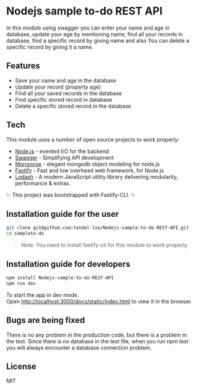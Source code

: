 # Nodejs sample to-do REST API

In this module using swagger you can enter your name and age in database, update your age by mentioning name, find all your records in database, find a specific record by giving name and also You can delete a specific record by giving it a name.

## Features

- Save your name and age in the database
- Update your record (property age)
- Find all your saved records in the database
- Find specific stored record in database
- Delete a specific stored record in the database

## Tech

This module uses a number of open source projects to work properly:

- [Node.js] - evented I/O for the backend
- [Swagger] - Simplifying API development
- [Mongoose] - elegant mongodb object modeling for node.js
- [Fastify] - Fast and low overhead web framework, for Node.js
- [Lodash] - A modern JavaScript utility library delivering modularity, performance & extras.

✨ This project was bootstrapped with Fastify-CLI. ✨  

## Installation guide for the user

```sh
git clone git@github.com:tendal-lox/Nodejs-sample-to-do-REST-API.git
cd sampleto-do
```

> Note: You need to install fastify-cli for this module to work properly.
## Installation guide for developers

```sh
npm install Nodejs-sample-to-do-REST-API
npm run dev
```

To start the app in dev mode.\
Open [http://localhost:3000/docs/static/index.html](http://localhost:3000/docs/static/index.html) to view it in the browser.

## Bugs are being fixed

There is no any problem in the production code, but there is a problem in the test. Since there is no database in the test file, when you run npm test you will always encounter a database connection problem.

## License

MIT

[node.js]: <http://nodejs.org>
[Swagger]: <https://swagger.io/>
[Mongoose]: <https://mongoosejs.com/>
[Fastify]: <https://www.fastify.io/>
[Lodash]: <https://lodash.com/>